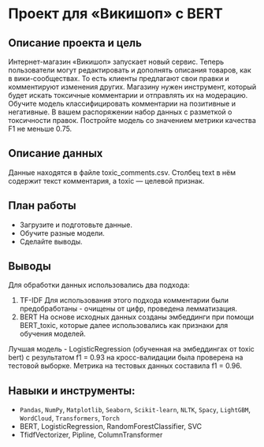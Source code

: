 #  Проект для «Викишоп» с BERT

## Описание проекта и цель

Интернет-магазин «Викишоп» запускает новый сервис. Теперь пользователи могут редактировать и дополнять описания товаров, как в вики-сообществах. То есть клиенты предлагают свои правки и комментируют изменения других. Магазину нужен инструмент, который будет искать токсичные комментарии и отправлять их на модерацию.
Обучите модель классифицировать комментарии на позитивные и негативные. В вашем распоряжении набор данных с разметкой о токсичности правок.
Постройте модель со значением метрики качества F1 не меньше 0.75.

## Описание данных

Данные находятся в файле toxic_comments.csv. Столбец text в нём содержит текст комментария, а toxic — целевой признак.

## План работы

 - Загрузите и подготовьте данные.
 - Обучите разные модели.
 - Сделайте выводы.

## Выводы

Для обработки данных использовались два подхода:

1. TF-IDF
Для использования этого подхода комментарии были предобработаны - очищены от цифр, проведена лемматизация. 
2. BERT
На основе исходных данных созданы эмбеддинги при помощи BERT_toxic, которые далее использовались как признаки для обучения моделей. 

Лучшая модель - LogisticRegression (обученная на эмбеддингах от toxic bert) с результатом f1 = 0.93 на кросс-валидации была проверена на тестовой выборке. Метрика на тестовых данных составила f1 = 0.96.

## Навыки и инструменты:

 - `Pandas`, `NumPy`, `Matplotlib`, `Seaborn`, `Scikit-learn`, `NLTK`, `Spacy`, `LightGBM`, `WordCloud`, `Transformers`, `Torch` 
 - BERT, LogisticRegression, RandomForestClassifier, SVC
 - TfidfVectorizer, Pipline, ColumnTransformer